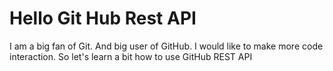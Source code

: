 # Hello Git Hub Rest API
I am a big fan of Git. And big user of GitHub. I would like to make more code interaction. So let's learn a bit how to use GitHub REST API

